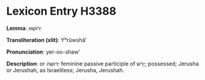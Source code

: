 # Lexicon Entry H3388

**Lemma**: יְרוּשָׁא

**Transliteration (xlit)**: Yᵉrûwshâʼ

**Pronunciation**: yer-oo-shaw'

**Description**:
or יְרוּשָׁה feminine passive participle of יָרַשׁ; possessed; Jerusha or Jerushah, as Israelitess; Jerusha, Jerushah.
